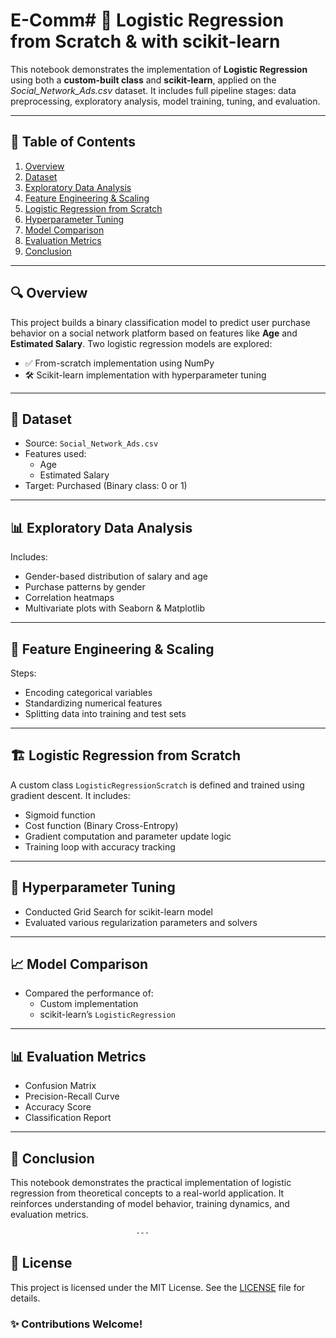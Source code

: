 # E-Comm# 🧠 Logistic Regression from Scratch & with scikit-learn

This notebook demonstrates the implementation of **Logistic Regression** using both a **custom-built class** and **scikit-learn**, applied on the *Social_Network_Ads.csv* dataset. It includes full pipeline stages: data preprocessing, exploratory analysis, model training, tuning, and evaluation.

---

## 📑 Table of Contents

1. [Overview](#overview)  
2. [Dataset](#dataset)  
3. [Exploratory Data Analysis](#exploratory-data-analysis)  
4. [Feature Engineering & Scaling](#feature-engineering--scaling)  
5. [Logistic Regression from Scratch](#logistic-regression-from-scratch)  
6. [Hyperparameter Tuning](#hyperparameter-tuning)  
7. [Model Comparison](#model-comparison)  
8. [Evaluation Metrics](#evaluation-metrics)  
9. [Conclusion](#conclusion)

---

## 🔍 Overview

This project builds a binary classification model to predict user purchase behavior on a social network platform based on features like **Age** and **Estimated Salary**. Two logistic regression models are explored:

- ✅ From-scratch implementation using NumPy  
- 🛠️ Scikit-learn implementation with hyperparameter tuning

---

## 📂 Dataset

- Source: `Social_Network_Ads.csv`  
- Features used:
  - Age
  - Estimated Salary  
- Target: Purchased (Binary class: 0 or 1)

---

## 📊 Exploratory Data Analysis

Includes:
- Gender-based distribution of salary and age
- Purchase patterns by gender
- Correlation heatmaps
- Multivariate plots with Seaborn & Matplotlib

---

## 🧪 Feature Engineering & Scaling

Steps:
- Encoding categorical variables  
- Standardizing numerical features  
- Splitting data into training and test sets

---

## 🏗️ Logistic Regression from Scratch

A custom class `LogisticRegressionScratch` is defined and trained using gradient descent. It includes:
- Sigmoid function  
- Cost function (Binary Cross-Entropy)  
- Gradient computation and parameter update logic  
- Training loop with accuracy tracking

---

## 🧪 Hyperparameter Tuning

- Conducted Grid Search for scikit-learn model
- Evaluated various regularization parameters and solvers

---

## 📈 Model Comparison

- Compared the performance of:
  - Custom implementation  
  - scikit-learn’s `LogisticRegression`

---

## 📊 Evaluation Metrics

- Confusion Matrix
- Precision-Recall Curve
- Accuracy Score
- Classification Report

---

## 📝 Conclusion

This notebook demonstrates the practical implementation of logistic regression from theoretical concepts to a real-world application. It reinforces understanding of model behavior, training dynamics, and evaluation metrics.

                                ---

## 📜 License

This project is licensed under the MIT License. See the [LICENSE](LICENSE) file for details.

### ✨ Contributions Welcome!
